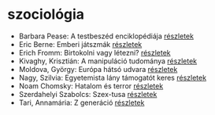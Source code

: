 # szociológia

- Barbara Pease: A testbeszéd enciklopédiája [részletek](../_details/Barbara%20Pease.md#id_294)
- Eric Berne: Emberi játszmák [részletek](../_details/Eric%20Berne.md#id_291)
- Erich Fromm: Birtokolni vagy létezni? [részletek](../_details/Erich%20Fromm.md#id_2)
- Kivaghy, Krisztián: A manipuláció tudománya [részletek](../_details/Kivaghy%2C%20Kriszti%C3%A1n.md#id_293)
- Moldova, György: Európa hátsó udvara [részletek](../_details/Moldova%2C%20Gy%C3%B6rgy.md#id_1404)
- Nagy, Szilvia: Egyetemista lány támogatót keres [részletek](../_details/Nagy%2C%20Szilvia.md#id_389)
- Noam Chomsky: Hatalom és terror [részletek](../_details/Noam%20Chomsky.md#id_343)
- Szerdahelyi Szabolcs: Szex-tusa [részletek](../_details/Szerdahelyi%20Szabolcs.md#id_903)
- Tari, Annamária: Z generáció [részletek](../_details/Tari%2C%20Annam%C3%A1ria.md#id_1016)